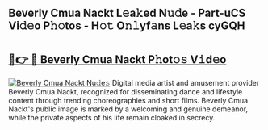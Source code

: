 ## Beverly Cmua Nackt L𝚎a𝚔ed N𝚞𝚍e - Part-uCS Vi𝚍𝚎o P𝚑𝚘tos - H𝚘𝚝 O𝚗𝚕yf𝚊ns L𝚎a𝚔s cyGQH

# <h2><a href="http://kf22hg.oniu.top/?m=Beverly+Cmua+Nackt">🔗👉 🔴 Beverly Cmua Nackt P𝚑ot𝚘𝚜 V𝚒d𝚎o</a></h2>

[![Beverly Cmua Nackt Nu𝚍e𝚜](https://i.imgur.com/0qMVB7G.gif)](http://kf22hg.oniu.top/?m=Beverly+Cmua+Nackt)
Digital media artist and amusement provider Beverly Cmua Nackt, recognized for disseminating dance and lifestyle content through trending choreographies and short films. Beverly Cmua Nackt's public image is marked by a welcoming and genuine demeanor, while the private aspects of his life remain cloaked in secrecy.  
